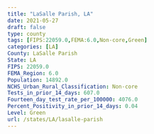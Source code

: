 ```yaml
---
title: "LaSalle Parish, LA"
date: 2021-05-27
draft: false
type: county
tags: [FIPS:22059.0,FEMA:6.0,Non-core,Green]
categories: [LA]
County: LaSalle Parish
State: LA
FIPS: 22059.0
FEMA_Region: 6.0
Population: 14892.0
NCHS_Urban_Rural_Classification: Non-core
Tests_in_prior_14_days: 607.0
Fourteen_day_test_rate_per_100000: 4076.0
Percent_Positivity_in_prior_14_days: 0.04
Level: Green
url: /states/LA/lasalle-parish
---
```



